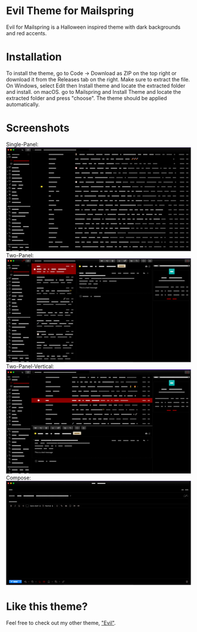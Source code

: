 # Evil Theme for Mailspring
Evil for Mailspring is a Halloween inspired theme with dark backgrounds and red accents. 

# Installation
To install the theme, go to Code -> Download as ZIP on the top right or download it from the Releases tab on the right. Make sure to extract the file. On Windows, select Edit then Install theme and locate the extracted folder and install. on macOS. go to Mailspring and Install Theme and locate the extracted folder and press "choose". The theme should be applied automatically.

# Screenshots
Single-Panel:
![Single-Panel](https://github.com/isak-dombestein/mailspring-evil/blob/main/screenshot/Evil-SinglePanel.png)
Two-Panel:
![Two-Panel](https://github.com/isak-dombestein/mailspring-evil/blob/main/screenshot/Evil-TwoPanel.png)
Two-Panel-Vertical:
![Two-Panel-Vertical](https://github.com/isak-dombestein/mailspring-evil/blob/main/screenshot/Evil-TwoPanelVertical.png)
Compose:
![Compose](https://github.com/isak-dombestein/mailspring-evil/blob/main/screenshot/Evil-Compose.png)

# Like this theme?
Feel free to check out my other theme, ["Evil"](https://github.com/isak-dombestein/mailspring-halloween).
